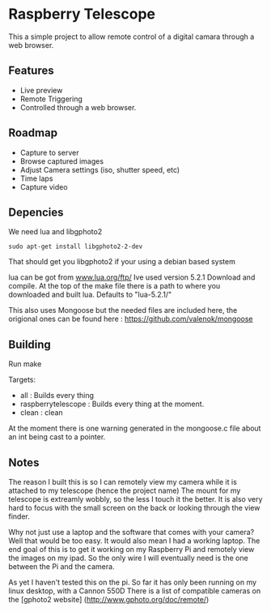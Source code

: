 Raspberry Telescope
===================

This a simple project to allow remote control of a digital camara through a web browser.

Features
--------

* Live preview
* Remote Triggering
* Controlled through a web browser.

Roadmap
-------

* Capture to server
* Browse captured images
* Adjust Camera settings (iso, shutter speed, etc)
* Time laps 
* Capture video

Depencies
---------

We need lua and libgphoto2

`sudo apt-get install libgphoto2-2-dev`

That should get you libgphoto2 if your using a debian based system

lua can be got from www.lua.org/ftp/ Ive used version 5.2.1
Download and compile. 
At the top of the make file there is a path to where you downloaded and built lua. Defaults to "lua-5.2.1/"

This also uses Mongoose but the needed files are included here, the origional ones can be found here : https://github.com/valenok/mongoose

Building
--------
Run make

Targets:
* all : Builds every thing
* raspberrytelescope : Builds every thing at the moment.
* clean : clean

At the moment there is one warning generated in the mongoose.c file about an int being cast to a pointer.

Notes
-----

The reason I built this is so I can remotely view my camera while it is attached to my telescope (hence the project name) The mount for my telescope is extreamly wobbly, so the less I touch it the better. It is also very hard to focus with the small screen on the back or looking through the view finder.

Why not just use a laptop and the software that comes with your camera? Well that would be too easy. It would also mean I had a working laptop. The end goal of this is to get it working on my Raspberry Pi and remotely view the images on my ipad. So the only wire I will eventually need is the one between the Pi and the camera.

As yet I haven't tested this on the pi. So far it has only been running on my linux desktop, with a Cannon 550D There is a list of compatible cameras on the [gphoto2 website] (http://www.gphoto.org/doc/remote/)




